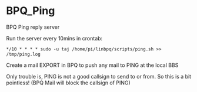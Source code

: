 # BPQ_Ping
BPQ Ping reply server

Run the server every 10mins in crontab:

```# PING Server
*/10 * * * * sudo -u taj /home/pi/linbpq/scripts/ping.sh >> /tmp/ping.log
```

Create a mail EXPORT in BPQ to push any mail to PING at the local BBS

Only trouble is, PING is not a good callsign to send to or from. So this is a bit pointless!
(BPQ Mail will block the callsign of PING)

